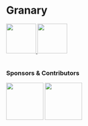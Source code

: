 # Granary

<div float="left">
    <a href="https://circleci.com/gh/stove-labs/granary/tree/feature%2Fcli">
        <img src="https://circleci.com/gh/stove-labs/granary/tree/feature%2Fcli.svg?style=svg" width="80" />
    </a>
    <a href="https://github.com/stove-labs/granary/blob/feature/cli/LICENSE">
        <img src="https://img.shields.io/github/license/stove-labs/granary.svg" width="80" />
    </a>
</div>
<br/>


### Sponsors & Contributors

<div float="left">
  <img src="https://stove-labs.com/logo_transparent.png" width="100" />
  <img src="https://tqgroup.io/static/images/logo.svg" width="100" />
</div>
<br/>
